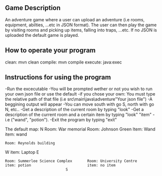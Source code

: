 ## Game Description
An adventure game where a user can upload an adventure (i.e rooms, equipment, abilties, ...etc in JSON format). The user can then play the game by visiting rooms and picking up items, falling into traps, ...etc. If no JSON is uploaded the default game is played.

## How to operate your program
clean: mvn clean
compile: mvn compile
execute: java:exec

## Instructions for using the program
-Run the excecutable
-You will be prompted wether or not you wish to run your own json file or use the default
-if you chose your own: You must type the relative path of that file (i.e src\main\java\adventure\"Your json file")
-A beggining output will appear
-You can move south with go S, north with go N, etc..
-Get a description of the current room by typing "look"
-Get a description of the current room and a certain item by typing "look" "item" - i.e ("wand", "potion").
-Exit the program by typing "exit"

The default map: 
                                N
    Room: War memorial                   Room: Johnson Green
    Item: Wand                           item: wand

    Room: Reynolds building
 W  item: Laptop                                                        E

    Room: Summerlee Science Complex       Room: University Centre
    item: potion                          item: no item
                                S


